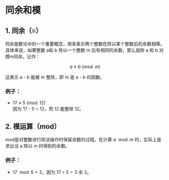 # 同余和模

## 1. 同余（≡）

同余是数论中的一个重要概念，用来表示两个整数在除以某个整数后的余数相等。具体来说，如果整数 a和 b 除以一个整数 m 后有相同的余数，那么就称 a 和 b 对模m同余，记作：

$$
a \equiv b \pmod{m}
$$

这表示 a - b 能被 m 整除，即 m 是 a - b 的因数。

### 例子：
- $17\equiv 5 \pmod{12}$  
  因为 17 - 5 = 12，而 12 能整除 12。

## 2. 模运算（mod）

mod是对整数进行除法操作时保留余数的过程。在计算 $a \mod m$ 时，实际上是求出当 a 除以 m 时得到的余数。

### 例子：
- $17 \mod 5 = 2$，因为 $17 \div 5 = 3$ 余 2。